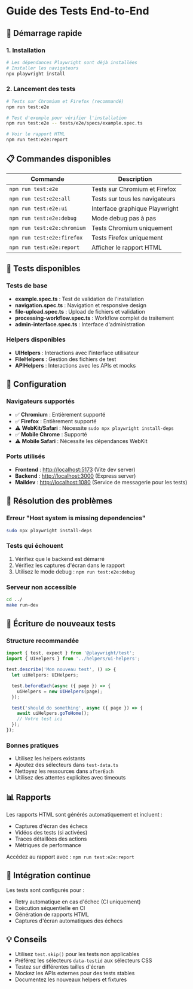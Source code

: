 # Guide des Tests End-to-End

## 🚀 Démarrage rapide

### 1. Installation

```bash
# Les dépendances Playwright sont déjà installées
# Installer les navigateurs
npx playwright install
```

### 2. Lancement des tests

```bash
# Tests sur Chromium et Firefox (recommandé)
npm run test:e2e

# Test d'exemple pour vérifier l'installation
npm run test:e2e -- tests/e2e/specs/example.spec.ts

# Voir le rapport HTML
npm run test:e2e:report
```

## 📋 Commandes disponibles

| Commande | Description |
|----------|-------------|
| `npm run test:e2e` | Tests sur Chromium et Firefox |
| `npm run test:e2e:all` | Tests sur tous les navigateurs |
| `npm run test:e2e:ui` | Interface graphique Playwright |
| `npm run test:e2e:debug` | Mode debug pas à pas |
| `npm run test:e2e:chromium` | Tests Chromium uniquement |
| `npm run test:e2e:firefox` | Tests Firefox uniquement |
| `npm run test:e2e:report` | Afficher le rapport HTML |

## 🎯 Tests disponibles

### Tests de base

- **example.spec.ts** : Test de validation de l'installation
- **navigation.spec.ts** : Navigation et responsive design
- **file-upload.spec.ts** : Upload de fichiers et validation
- **processing-workflow.spec.ts** : Workflow complet de traitement
- **admin-interface.spec.ts** : Interface d'administration

### Helpers disponibles

- **UIHelpers** : Interactions avec l'interface utilisateur
- **FileHelpers** : Gestion des fichiers de test
- **APIHelpers** : Interactions avec les APIs et mocks

## 🔧 Configuration

### Navigateurs supportés

- ✅ **Chromium** : Entièrement supporté
- ✅ **Firefox** : Entièrement supporté  
- ⚠️ **WebKit/Safari** : Nécessite `sudo npx playwright install-deps`
- ✅ **Mobile Chrome** : Supporté
- ⚠️ **Mobile Safari** : Nécessite les dépendances WebKit

### Ports utilisés

- **Frontend** : <http://localhost:5173> (Vite dev server)
- **Backend** : <http://localhost:3000> (Express server)
- **Maildev** : <http://localhost:1080> (Service de messagerie pour les tests)

## 🐛 Résolution des problèmes

### Erreur "Host system is missing dependencies"

```bash
sudo npx playwright install-deps
```

### Tests qui échouent

1. Vérifiez que le backend est démarré
2. Vérifiez les captures d'écran dans le rapport
3. Utilisez le mode debug : `npm run test:e2e:debug`

### Serveur non accessible

```bash
cd ../
make run-dev
```

## 📝 Écriture de nouveaux tests

### Structure recommandée

```typescript
import { test, expect } from '@playwright/test';
import { UIHelpers } from '../helpers/ui-helpers';

test.describe('Mon nouveau test', () => {
  let uiHelpers: UIHelpers;

  test.beforeEach(async ({ page }) => {
    uiHelpers = new UIHelpers(page);
  });

  test('should do something', async ({ page }) => {
    await uiHelpers.goToHome();
    // Votre test ici
  });
});
```

### Bonnes pratiques

- Utilisez les helpers existants
- Ajoutez des sélecteurs dans `test-data.ts`
- Nettoyez les ressources dans `afterEach`
- Utilisez des attentes explicites avec timeouts

## 📊 Rapports

Les rapports HTML sont générés automatiquement et incluent :

- Captures d'écran des échecs
- Vidéos des tests (si activées)
- Traces détaillées des actions
- Métriques de performance

Accédez au rapport avec : `npm run test:e2e:report`

## 🔄 Intégration continue

Les tests sont configurés pour :

- Retry automatique en cas d'échec (CI uniquement)
- Exécution séquentielle en CI
- Génération de rapports HTML
- Captures d'écran automatiques des échecs

## 💡 Conseils

- Utilisez `test.skip()` pour les tests non applicables
- Préférez les sélecteurs `data-testid` aux sélecteurs CSS
- Testez sur différentes tailles d'écran
- Mockez les APIs externes pour des tests stables
- Documentez les nouveaux helpers et fixtures
